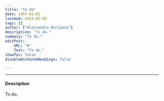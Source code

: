 ```yaml
---
title: "To do" 
date: 1997-01-01
lastmod: 2024-05-08
tags: []
author: ["Alessandro Burigana"]
description: "To do."
summary: "To do."
editPost:
    URL: "#"
    Text: "To do."
showToc: false
disableAnchoredHeadings: false

---
```


---

#### Description

To do.

